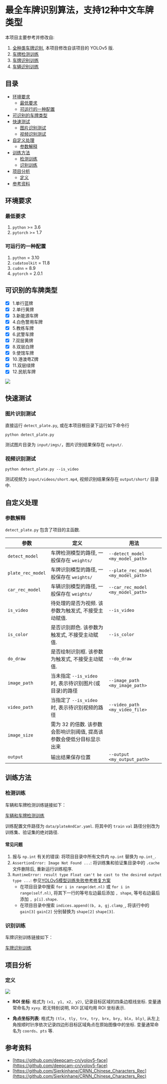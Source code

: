 # **最全车牌识别算法，支持12种中文车牌类型**

本项目主要参考并修改自: 
1. [全种类车牌识别](https://github.com/we0091234/Chinese_license_plate_detection_recognition), 本项目修改自该项目的 YOLOv5 版.
2. [车牌检测训练](https://github.com/we0091234/Chinese_license_plate_detection_recognition/tree/main/readme)
3. [车牌识别训练](https://github.com/we0091234/crnn_plate_recognition)
4. [车辆识别训练](https://github.com/we0091234/Car_recognition)

## 目录

- [环境要求](#环境要求)
    - [最低要求](#最低要求)
    - [可运行的一种配置](#可运行的一种配置)
- [可识别的车牌类型](#可识别的车牌类型)
- [快速测试](#快速测试)
    - [图片识别测试](#图片识别测试)
    - [视频识别测试](#视频识别测试)
- [自定义处理](#自定义处理)
    - [参数解释](#参数解释)
- [训练方法](#训练方法)
    - [检测训练](#检测训练)
    - [识别训练](#识别训练)
- [项目分析](#项目分析)
    - [定义](#定义)
- [参考资料](#参考资料)

## 环境要求

### 最低要求

1. `python` >= 3.6
2. `pytorch` >= 1.7

### 可运行的一种配置

1. `python` = 3.10
2. `cudatoolkit` = 11.8
3. `cudnn` = 8.9
4. `pytorch` = 2.0.1

## 可识别的车牌类型

- [X] 1.单行蓝牌
- [X] 2.单行黄牌
- [X] 3.新能源车牌
- [X] 4.白色警用车牌
- [X] 5.教练车牌
- [X] 6.武警车牌
- [X] 7.双层黄牌
- [X] 8.双层白牌
- [X] 9.使馆车牌
- [X] 10.港澳粤Z牌
- [X] 11.双层绿牌
- [X] 12.民航车牌

![](README_rsc/test_1.jpg)

## 快速测试

### 图片识别测试

直接运行 `detect_plate.py`, 或在本项目根目录下运行如下命令行

```
python detect_plate.py
```

测试图片目录为 `input/imgs/`，图片识别结果保存在 `output/`.

### 视频识别测试  

```
python detect_plate.py --is_video
```

测试视频为 `input/videos/short.mp4`, 视频识别结果保存在 `output/short/` 目录中.

## 自定义处理

### 参数解释

`detect_plate.py` 包含了项目的主函数. 

| 参数 | 定义 | 用法 |
| --- | --- | --- |
| `detect_model` | 车牌检测模型的路径, 一般保存在 `weights/` | `--detect_model <my_model_path>` |
| `plate_rec_model` | 车牌识别模型的路径, 一般保存在 `weights/` | `--plate_rec_model <my_model_path>` |
| `car_rec_model` | 车辆识别模型的路径, 一般保存在 `weights/` | `--car_rec_model <my_model_path>` |
| `is_video` | 待处理的是否为视频. 该参数为触发式, 不接受主动赋值. | `--is_video` |
| `is_color` | 是否识别颜色. 该参数为触发式, 不接受主动赋值. | `--is_color` |
| `do_draw` | 是否绘制识别框. 该参数为触发式, 不接受主动赋值. | `--do_draw` |
| `image_path` | 当未指定 `--is_video` 时, 表示待识别图片(或目录)的路径 | `--image_path <my_image_path>` |
| `video_path` | 当指定了 `--is_video` 时, 表示待识别视频的路径 | `--video_path <my_video_file>` |
| `image_size` | 需为 $32$ 的倍数. 该参数会影响识别阈值, 提高该参数会使低分目标显示出来 | |
| `output` | 输出结果保存位置 | `--output <my_output_path>` |

## 训练方法

### 检测训练

车辆和车牌检测训练链接如下：

[车辆和车牌检测训练](https://github.com/we0091234/Car_recognition)

训练配置文件路径为 `data/plateAndCar.yaml`. 将其中的 `train` `val` 路径分别改为训练集、验证集的绝对路径. 

#### 常见问题

1. 报与 `np.int` 有关的错误: 将项目目录中所有文件内 `np.int` 替换为 `np.int_`.
2. `AssertionError: Image Not Found ...`: 将训练集和验证集目录中的 `.cache` 文件删除后, 重新运行训练程序.
3. `RuntimeError: result type Float can't be cast to the desired output type ...`: 参见[YOLOv5模型训练失败参考修复方案](https://blog.csdn.net/Thebest_jack/article/details/125649451)
    - 在项目目录中搜索 `for i in range(det.nl)` 或 `for i in range(self.nl)`, 将其下一行的等号左边最后添加 `, shape`, 等号右边最后添加 `, p[i].shape`.
    - 在项目目录中搜索 `indices.append((b, a, gj.clamp_`, 将该行中的 `gain[3]` `gain[2]` 分别替换为 `shape[2]` `shape[3]`.

### 识别训练

车牌识别训练链接如下：

[车牌识别训练](https://github.com/we0091234/crnn_plate_recognition)

## 项目分析

### 定义

![](README_rsc/def.png)

- **ROI 坐标**: 格式为 `(x1, y1, x2, y2)`, 记录目标区域的四条边框线坐标. 变量通常命名为 `xyxy`. 若无特别说明, ROI 区域均用 ROI 坐标表示. 

- **角点坐标列表**: 格式为 `(tlx, tly, trx, try, brx, bry, blx, bly)`, 从左上角按顺时针序依次记录四边形目标区域角点在原始图像中的坐标. 变量通常命名为 `coords`、`pts` 等.

## 参考资料

- [https://github.com/deepcam-cn/yolov5-face](https://github.com/deepcam-cn/yolov5-face)
- [https://github.com/Sierkinhane/CRNN_Chinese_Characters_Rec](https://github.com/Sierkinhane/CRNN_Chinese_Characters_Rec)